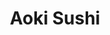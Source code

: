 ---
layout: place
title: "Aoki Sushi"
permalink: /south-carolina/greenville/aoki-sushi.html
stateAbbr: SC
stateName: South Carolina
cityName: Greenville
seo:
  name: "Aoki Sushi"
  type: Restaurant
  links: http://aokigreenville.com/
description: "Looking for sushi in Greenville, South Carolina? Check out Aoki Sushi for a delightful Japanese dining experience. Enjoy a variety of sushi and other dishes ..."
place_id: ChIJJRC24k4pWIgRJN4LoKxbC90
photos:
  - name: >-
      places/ChIJJRC24k4pWIgRJN4LoKxbC90/photos/AeeoHcID_cTVXpJUksdLOevnjnotoOGVIur_caRohnCk00kUjXAJJ-UjRqVt7wtn_xUc6xzlR1ijUkxS28npjqJHsHrruxWE23PBRijVe_lASXlGCMsiAdqDW8WfFqJO12gfonROIGXTw0AYV0VfhUET-1qLWVnx7YNebf_Stik_q0sY-k5_pO2Eax5DlLUF9M8ZB4YggHGxLgR6U6s2kVpq3pozhLG1RIatRr8INV4ojO5wPRZzdFe_z4_4Cvx39_btdyMo0X8veEgDX8GqxZbPImr5kLsWR5wjQKfSo76ZIpbL0A
    widthPx: 1919
    heightPx: 2398
    authorAttributions:
      - displayName: Aoki Sushi
        uri: https://maps.google.com/maps/contrib/101523180797189556382
        photoUri: >-
          https://lh3.googleusercontent.com/a-/ALV-UjUBVFAnbLxrPlcJHeqU5zZZxDwV8MdGViAFX36Yd2j137_xmhk=s100-p-k-no-mo
    flagContentUri: >-
      https://www.google.com/local/imagery/report/?cb_client=maps_api_places.places_api&image_key=!1e10!2sAF1QipNPwW2fqsEMb85xznXni_nuiKzVui_e6W74RnjS&hl=en-US
    googleMapsUri: >-
      https://www.google.com/maps/place//data=!3m4!1e2!3m2!1sAF1QipNPwW2fqsEMb85xznXni_nuiKzVui_e6W74RnjS!2e10!4m2!3m1!1s0x8858294ee2b61025:0xdd0b5baca00bde24
  - name: >-
      places/ChIJJRC24k4pWIgRJN4LoKxbC90/photos/AeeoHcJ64_aSYvXVp8C_SOm6kzSg9QeEyaYpgWf0AMWw7zyJsXVr7h3c5GR2FjRQbTR2C7XL1Aoo5nP-WpzAZbwzxifRIGIUpi8acDuIbWojGP7O46vmLY37oiapM4bg9rD0VFSDU0zotbegHJDz-uDTcJPpFALaJSfuHc82InV_bJMG80D_3qCHCOIbyYJGqziCnu75swAUvgd2c9_aIq9NN_gi3SUd1xr0TtwTmYHkFn_BabNCWQhrXppdl0PJuBDvJc36cZFSw5LULFNaEcKbdbVKZVViiMCZK0otY2ltmwityw
    widthPx: 4272
    heightPx: 2848
    authorAttributions:
      - displayName: Aoki Sushi
        uri: https://maps.google.com/maps/contrib/101523180797189556382
        photoUri: >-
          https://lh3.googleusercontent.com/a-/ALV-UjUBVFAnbLxrPlcJHeqU5zZZxDwV8MdGViAFX36Yd2j137_xmhk=s100-p-k-no-mo
    flagContentUri: >-
      https://www.google.com/local/imagery/report/?cb_client=maps_api_places.places_api&image_key=!1e10!2sAF1QipNZtifcVyAYl0jq8MrIfsMnL84WkfNLPJBORw2X&hl=en-US
    googleMapsUri: >-
      https://www.google.com/maps/place//data=!3m4!1e2!3m2!1sAF1QipNZtifcVyAYl0jq8MrIfsMnL84WkfNLPJBORw2X!2e10!4m2!3m1!1s0x8858294ee2b61025:0xdd0b5baca00bde24
  - name: >-
      places/ChIJJRC24k4pWIgRJN4LoKxbC90/photos/AeeoHcIQ4_65LdEuhIiiAQfH_OBGx5nPBoP6G2zikdQB1F19K-jCvI-ZhcVgMpfUJQpyJ9Ve4ENogBm47EabRn4gtAJ6voQWZ3SPRaK1IO0EaKm59S9JjGNIIs_zH0_2DcK5Hjpjs7yD3Vp4jnxe_ayYs9VllVuS4sSU06O6BxjYDqPxmbPjGqb0tSq6gLpK4aNIFRDUA0KSC5xAozg-RCsXLpHPN5WcBOO3iByyemegjDes9kPT_j78jdM01ixUaed4pkXBg-FbDZnVE2bABZjpEcYo8FiY3jTB9O3c8GjHEcUHPlik6veBMWmD39PLHRIUP49kwtpeGxVG3_9rJL6J_yB6D-pUKHrOnD6f8RHdzdHhhgXv1mKfbhHKuFKvTFP6fVDqwGmohTGPPSajv-nmCI8HXZ1Tf_Ia66fbURzGCpU
    widthPx: 3024
    heightPx: 4032
    authorAttributions:
      - displayName: Reliable Upstate
        uri: https://maps.google.com/maps/contrib/108914949657434494376
        photoUri: >-
          https://lh3.googleusercontent.com/a/ACg8ocI3sMJWNsG_cPqjwkB-zC5vayYy7VXwgTn_CZDvwkMZfTqzvQ=s100-p-k-no-mo
    flagContentUri: >-
      https://www.google.com/local/imagery/report/?cb_client=maps_api_places.places_api&image_key=!1e10!2sCIHM0ogKEICAgMDAsYuAMw&hl=en-US
    googleMapsUri: >-
      https://www.google.com/maps/place//data=!3m4!1e2!3m2!1sCIHM0ogKEICAgMDAsYuAMw!2e10!4m2!3m1!1s0x8858294ee2b61025:0xdd0b5baca00bde24
  - name: >-
      places/ChIJJRC24k4pWIgRJN4LoKxbC90/photos/AeeoHcL3IoLC6XM6dv861bfzLcSvHpiH8ibSDjbiORIJXLvgjskdbaigETJmTJ6pB15p6vnMFqJkeuExlVqbaumdyjyMhNQ6mFK1f8uUfgWWM3AWLYlYVSqkyVbek192p1VAVM-B04mFDyCP_RdfxLGlKYORP77fY44zlP_0bEKwxkkY2AN_rFMqb8uXxbkS6whzxE0s8pHWuJ92Ui3iTVEG-LFJbY3Xo57N5VKVRvTWrzLXbvfSPO3aK6MyqHGGOIjB5vCxxEd7lBJsPsaFAvKhZ-qchR2is7rDrMbkSK3uvRZG1HuZ7uNELwDuirwlLm1gtgAto0vIQoJ15-SQlbttU1LNl5W2ayzlQp2F9gTIO6JmWpifbLKbBh8-AXcgJRKAN1fZJroCrqMyEhopFudifAgqs18nMJIvPVOuixn6i7BOa5I
    widthPx: 3024
    heightPx: 4032
    authorAttributions:
      - displayName: Reliable Upstate
        uri: https://maps.google.com/maps/contrib/108914949657434494376
        photoUri: >-
          https://lh3.googleusercontent.com/a/ACg8ocI3sMJWNsG_cPqjwkB-zC5vayYy7VXwgTn_CZDvwkMZfTqzvQ=s100-p-k-no-mo
    flagContentUri: >-
      https://www.google.com/local/imagery/report/?cb_client=maps_api_places.places_api&image_key=!1e10!2sCIHM0ogKEICAgMDAsen82QE&hl=en-US
    googleMapsUri: >-
      https://www.google.com/maps/place//data=!3m4!1e2!3m2!1sCIHM0ogKEICAgMDAsen82QE!2e10!4m2!3m1!1s0x8858294ee2b61025:0xdd0b5baca00bde24
  - name: >-
      places/ChIJJRC24k4pWIgRJN4LoKxbC90/photos/AeeoHcJS-SzrdXIwUuRk3WswSEIa3fwrdz-eVZVA3RjUlTfetOnLps3Ial_SYFdSoWPEYSvYj6Es4tRc0NZKHifpVXTjwU9qsbSOUx9UZoHkMadOQlTx2lQCmhYg2470VG9rEPmvRh2IFeqAzrg1gKs4UP5-cIDQmLKEgsvpOY1ZtKqMcRSXCCBYVEwVUDtXC73iw9xU_UIGj51Q0k3tgMAwpftqf54TU0ByoZ-D1SACQy4RWrzwjchnjyrZBrdS6ZKC0x8xZD9eC5dy9f3u0dCMu4z3ChhOr9OBOP1byfSk4a1mjTQmS3W9i7qZF_VUoUegWmyo_BLJgdQYwxpujHD-GLv81i_LCQq3Pdxl33kLqSO-QXDUb1r-SNS90boajDv3AWxVxCuz76L0D6wPZVQwl7_jKX4NKR4l6DsbgeftoCYsRw
    widthPx: 1284
    heightPx: 1417
    authorAttributions:
      - displayName: Katelyn c
        uri: https://maps.google.com/maps/contrib/113563996453942943103
        photoUri: >-
          https://lh3.googleusercontent.com/a/ACg8ocLHw2CaKYqeXgm1WdiiJKj0AuXgt2OJr6s7Pesb26jG-BAwKxg=s100-p-k-no-mo
    flagContentUri: >-
      https://www.google.com/local/imagery/report/?cb_client=maps_api_places.places_api&image_key=!1e10!2sCIHM0ogKEICAgICvveGSLw&hl=en-US
    googleMapsUri: >-
      https://www.google.com/maps/place//data=!3m4!1e2!3m2!1sCIHM0ogKEICAgICvveGSLw!2e10!4m2!3m1!1s0x8858294ee2b61025:0xdd0b5baca00bde24
  - name: >-
      places/ChIJJRC24k4pWIgRJN4LoKxbC90/photos/AeeoHcJboXq3OqC8XBv6senVurKsQImtwJ1oo_wCTZyO6yEarsDahfunqfO1gJ1Od63yNJFDCPPhV7y7ErC4oSgsBx9QrwbggG1pD5uxnXUH7Q0hYUTCcoYxbYvcUGDmlf78E0UDwp3osN73oq5Dk5R78EvPVnlhZ7Za3BBxAFB3ukq8maOuBDwGD-2wsV_dfvPh-nbGPVe3pwIr84OIDdLmRIAfV4ngUsLYS6YyR7oFuxwXxACAfeFXb0YA4u-1x96mraJ06FmLElnuU64c6aGknxj_e0AxorGLz1SMvgKZNFYm5HelhJJncRBNwa851xqaJolBEuYDY_QYGT7d2j0ctojmeAJog9wP-tVj_NoWTInk51pZm0JAyW4e8E-oD7bS6ygU3UC7P9CK9wldA2J-cI0JNdn-e1-tCaNgtZt2rOCUN8cS
    widthPx: 1816
    heightPx: 4032
    authorAttributions:
      - displayName: Diana Krutzig
        uri: https://maps.google.com/maps/contrib/100225271390449733976
        photoUri: >-
          https://lh3.googleusercontent.com/a-/ALV-UjX8JToCZdsgz6OBVhkSCRVHbZ8jPhGlAov0TvOOUhZ3nY2_mEUtEw=s100-p-k-no-mo
    flagContentUri: >-
      https://www.google.com/local/imagery/report/?cb_client=maps_api_places.places_api&image_key=!1e10!2sCIHM0ogKEICAgIDu5OaxtQE&hl=en-US
    googleMapsUri: >-
      https://www.google.com/maps/place//data=!3m4!1e2!3m2!1sCIHM0ogKEICAgIDu5OaxtQE!2e10!4m2!3m1!1s0x8858294ee2b61025:0xdd0b5baca00bde24
  - name: >-
      places/ChIJJRC24k4pWIgRJN4LoKxbC90/photos/AeeoHcL4QmIYInR6gjBlOl8tck5ff5vgEoAJC3PdwjUxG_OFW8lp6Q564Q1udDIPy9ST3YpQrKvPyFKJ8psgl12ilfAHM-YR0KKpE9CChe9gWyMuJpj2vsjNlGT0ZlD7KkBOR_rvsiwn4I6zm-ka_1N593kPb2ZB-FtTwh9hFZ2rJFuxFo9pTxTa5oAcedGCvHm7BrSf5gdeZcO7Azxdqvvk8QioBiDXxmVOCKL_UeYv8wXL11TNOPlrM2084g5AMQjx8L-etm55vkqvLBFkJOZP5PwTCHm-Iud8ZjRY5O8rYeTvGc6LCpr2JB_eD6ZbHl57LOWdghniAL601QAIEZb3e5xRpL_EpBhtksGcL_N5xt7YVQA_LFewt_188w2qE3amnYtUY9pxID79uB043KMHGvNp1wcf_gzpsi353lbGMecKrg
    widthPx: 4000
    heightPx: 3000
    authorAttributions:
      - displayName: Jim C
        uri: https://maps.google.com/maps/contrib/110812212279238151348
        photoUri: >-
          https://lh3.googleusercontent.com/a/ACg8ocKNfLvC91q02uzUYYiL2Qg7-mOLYLQGqrCeVXXfZCbXAC1wIA=s100-p-k-no-mo
    flagContentUri: >-
      https://www.google.com/local/imagery/report/?cb_client=maps_api_places.places_api&image_key=!1e10!2sCIHM0ogKEICAgIDRnNiBUQ&hl=en-US
    googleMapsUri: >-
      https://www.google.com/maps/place//data=!3m4!1e2!3m2!1sCIHM0ogKEICAgIDRnNiBUQ!2e10!4m2!3m1!1s0x8858294ee2b61025:0xdd0b5baca00bde24
  - name: >-
      places/ChIJJRC24k4pWIgRJN4LoKxbC90/photos/AeeoHcKaElsBPMAYjzrXhmaLiPZY9OgA8s0UtPMiHHIQWG-wTt0c4HIJxrQiDwYezMpb5XJmSuk1pt-hQ87uXz9d39rBfjYlHs5-GFbZ279lNdvgcGYScrI31TiMtofnuRlwdFL5kuWcSAappwP7jNOUwRuF4BX_2cdmkNxFyYrgmuz4aVm5YxrqQ5iJplidohDvu0Lg-yDHRVbCu-PxFzd1q1tk23hfXNfgKF2JVRsBd_Ztfq7NlWwCu69CnRTZmbMmE9jghsMtp7P4Q4qkBMYX1CUbLrMnS3tQJt1ZNIv_AvRFm__v7fwtGOLmpBPLMcFNhRcRortuKmCaFheIQkrs9ZwiOEs6cf5VBEwI9bAgxuhbrLMIaKNQPrQ1JASfrHhCLpAfuUa-BStQ5DBr-vSzUOHR4b7dDvvxX4pJKdaE8SS-OSs
    widthPx: 3024
    heightPx: 4032
    authorAttributions:
      - displayName: Katelyn c
        uri: https://maps.google.com/maps/contrib/113563996453942943103
        photoUri: >-
          https://lh3.googleusercontent.com/a/ACg8ocLHw2CaKYqeXgm1WdiiJKj0AuXgt2OJr6s7Pesb26jG-BAwKxg=s100-p-k-no-mo
    flagContentUri: >-
      https://www.google.com/local/imagery/report/?cb_client=maps_api_places.places_api&image_key=!1e10!2sCIHM0ogKEICAgICvveGSzwE&hl=en-US
    googleMapsUri: >-
      https://www.google.com/maps/place//data=!3m4!1e2!3m2!1sCIHM0ogKEICAgICvveGSzwE!2e10!4m2!3m1!1s0x8858294ee2b61025:0xdd0b5baca00bde24
  - name: >-
      places/ChIJJRC24k4pWIgRJN4LoKxbC90/photos/AeeoHcKuuarXiL5tvqWezWGWyl8VZPibrblIWZWVKu_VOFCMxbU2lX1soqZ-thmFTbdoeMEqkzXNzj1eDkH-AY80ht00aaU8VV5bcZ0a5IxLbjGtgmt_RU3OI7p-bhY4KJ6icdKSsSzIrevT0o4SUyKTo_Okgzt1JFl58yVMZW5X7jFn59kZ087yqMenWvPtaLwjDNe9n18NR3QEm2ylrvanSKJMqv6U3XEsmUcXT-YkX742kBUy76mFP0jJ3FCE34G63Ap3rXwChOI9_0AFwROnHJI-C3_RXbXAtvGsDbEuVBGcbQx8Qe32OZz11mS3PDAPK4LwAL4yq2TKhraBZ8321O8OEXzbSMlStuw8LRU9TalHXT1rIrQQOaNLXhTFL1btBvv6_ovtLDPa5GF4HLnRe1jb444SLYCABWTqpCpzRQ
    widthPx: 3526
    heightPx: 2508
    authorAttributions:
      - displayName: robin st john
        uri: https://maps.google.com/maps/contrib/107406821268880791333
        photoUri: >-
          https://lh3.googleusercontent.com/a-/ALV-UjWDFBDxen-VAceCfQAEGuE-k0u3OijypAIapqR077fl1eysRQRCCg=s100-p-k-no-mo
    flagContentUri: >-
      https://www.google.com/local/imagery/report/?cb_client=maps_api_places.places_api&image_key=!1e10!2sCIHM0ogKEICAgICkweKrGg&hl=en-US
    googleMapsUri: >-
      https://www.google.com/maps/place//data=!3m4!1e2!3m2!1sCIHM0ogKEICAgICkweKrGg!2e10!4m2!3m1!1s0x8858294ee2b61025:0xdd0b5baca00bde24
  - name: >-
      places/ChIJJRC24k4pWIgRJN4LoKxbC90/photos/AeeoHcKxeDTeesRCfGt_xcFdbu1fPPhXDIeXLASSYlEIpkPKpGjjiG1VCB0XWKZflL82lshbCcDF4OiPW-ThxVTXT1OEr4uXSpLTT16myCdh7PZOWbLeLWL4aztJNlLPXHYAaBg8GGKzmM-E01jI89p5oqQ-fJwLktRbnYoiHlOMfmdrTxOQrW_-oRTbZDl9al6NtpZWBRc8_IpDUiuIfvzUsyhRI4rqurR4pgNtAouYbOpadAbGnTPRctus3boHronwjG5izU1p8biul6xnnlv1bDhxX2iLeXQNLjbBMn0tC1X32dA6V8V6-xHjbAWh92uXBpQRFuXCa0ekjo6qSzH_EqptSc_H3N7bqg44q6MHE87RUMaNVVKOKmn8vMbBeD8G3-qWU-SsASuylb_u6pnfgA560MbnV0tqQgbMuUj0YPgaiQ
    widthPx: 4032
    heightPx: 3024
    authorAttributions:
      - displayName: Jordan Kothe
        uri: https://maps.google.com/maps/contrib/111207555948628725298
        photoUri: >-
          https://lh3.googleusercontent.com/a-/ALV-UjXqfx1KktFoBKRiL46ZMtynDrV_LdMg-bU5lzzyAJBZ5xyeRiXMuw=s100-p-k-no-mo
    flagContentUri: >-
      https://www.google.com/local/imagery/report/?cb_client=maps_api_places.places_api&image_key=!1e10!2sCIHM0ogKEICAgICKv4mnLg&hl=en-US
    googleMapsUri: >-
      https://www.google.com/maps/place//data=!3m4!1e2!3m2!1sCIHM0ogKEICAgICKv4mnLg!2e10!4m2!3m1!1s0x8858294ee2b61025:0xdd0b5baca00bde24
address: 1779 Woodruff Rd B, Greenville, SC 29607, USA
street: 1779 Woodruff Rd B
city: Greenville
state: SC
zip: '29607'
country: USA
neighborhood: null
latitude: '34.820005'
longitude: '-82.270745'
accessibility_options:
  wheelchairAccessibleParking: true
  wheelchairAccessibleEntrance: true
  wheelchairAccessibleRestroom: true
  wheelchairAccessibleSeating: true
business_status: OPERATIONAL
name: Aoki Sushi
google_maps_links:
  directionsUri: >-
    https://www.google.com/maps/dir//''/data=!4m7!4m6!1m1!4e2!1m2!1m1!1s0x8858294ee2b61025:0xdd0b5baca00bde24!3e0
  placeUri: https://maps.google.com/?cid=15927925304103525924
  writeAReviewUri: >-
    https://www.google.com/maps/place//data=!4m3!3m2!1s0x8858294ee2b61025:0xdd0b5baca00bde24!12e1
  reviewsUri: >-
    https://www.google.com/maps/place//data=!4m4!3m3!1s0x8858294ee2b61025:0xdd0b5baca00bde24!9m1!1b1
  photosUri: >-
    https://www.google.com/maps/place//data=!4m3!3m2!1s0x8858294ee2b61025:0xdd0b5baca00bde24!10e5
primary_type: Sushi Restaurant
opening_hours:
  regular: null
  current: null
secondary_opening_hours:
  regular:
    weekdayDescriptions: null
    type: null
  current:
    weekdayDescriptions: null
    type: null
phone: (864) 568-9449
price_level: PRICE_LEVEL_MODERATE
price_range: $10 &ndash; $20
rating: '4.5'
rating_count: 324
website: http://aokigreenville.com/
reviews:
  - name: >-
      places/ChIJJRC24k4pWIgRJN4LoKxbC90/reviews/ChdDSUhNMG9nS0VJQ0FnSURYeHVUNDJRRRAB
    relativePublishTimeDescription: 5 months ago
    rating: 5
    text:
      text: >-
        Have come here on several occasions and enjoy myself every time! The
        rolls here are amazing. I especially love their spider roll! To those
        who love sushi, please try out here. You seriously won't be
        disappointed!
      languageCode: en
    originalText:
      text: >-
        Have come here on several occasions and enjoy myself every time! The
        rolls here are amazing. I especially love their spider roll! To those
        who love sushi, please try out here. You seriously won't be
        disappointed!
      languageCode: en
    authorAttribution:
      displayName: Callie cat
      uri: https://www.google.com/maps/contrib/109190206467001928124/reviews
      photoUri: >-
        https://lh3.googleusercontent.com/a-/ALV-UjVdg2F8VbLQFycV75MnNLm_PJeHQrcE1elIz25E2K0NIe9ZyQQT=s128-c0x00000000-cc-rp-mo-ba4
    publishTime: '2024-10-26T16:43:22.326316Z'
    flagContentUri: >-
      https://www.google.com/local/review/rap/report?postId=ChdDSUhNMG9nS0VJQ0FnSURYeHVUNDJRRRAB&d=17924085&t=1
    googleMapsUri: >-
      https://www.google.com/maps/reviews/data=!4m6!14m5!1m4!2m3!1sChdDSUhNMG9nS0VJQ0FnSURYeHVUNDJRRRAB!2m1!1s0x8858294ee2b61025:0xdd0b5baca00bde24
  - name: >-
      places/ChIJJRC24k4pWIgRJN4LoKxbC90/reviews/ChZDSUhNMG9nS0VJQ0FnSUNfbG91TkpREAE
    relativePublishTimeDescription: 2 months ago
    rating: 5
    text:
      text: >-
        Walking in it’s clear that they do most of their business as a take out
        spot but don’t sleep on the excellent service. I came in with a friend
        for a late lunch on NYE afternoon. The server guided us through the menu
        with good choices. I like how they have both sake and soju since this is
        a Korean/Japanese spot. We had soup, a couple of apps, and a few rolls.
        It was all very satisfying although I wish they served some kimchi or
        pickled radish and fresh chopped onion to go with our meals. I will
        definitely be back when I’m next in town.
      languageCode: en
    originalText:
      text: >-
        Walking in it’s clear that they do most of their business as a take out
        spot but don’t sleep on the excellent service. I came in with a friend
        for a late lunch on NYE afternoon. The server guided us through the menu
        with good choices. I like how they have both sake and soju since this is
        a Korean/Japanese spot. We had soup, a couple of apps, and a few rolls.
        It was all very satisfying although I wish they served some kimchi or
        pickled radish and fresh chopped onion to go with our meals. I will
        definitely be back when I’m next in town.
      languageCode: en
    authorAttribution:
      displayName: Julia Helton
      uri: https://www.google.com/maps/contrib/112138123334273263332/reviews
      photoUri: >-
        https://lh3.googleusercontent.com/a-/ALV-UjU5KSmWSAZy3vXvWwrgSGR6Um6PGOASJzLrrJbxXtXocpKACfWpjw=s128-c0x00000000-cc-rp-mo-ba4
    publishTime: '2025-01-15T22:36:26.422557Z'
    flagContentUri: >-
      https://www.google.com/local/review/rap/report?postId=ChZDSUhNMG9nS0VJQ0FnSUNfbG91TkpREAE&d=17924085&t=1
    googleMapsUri: >-
      https://www.google.com/maps/reviews/data=!4m6!14m5!1m4!2m3!1sChZDSUhNMG9nS0VJQ0FnSUNfbG91TkpREAE!2m1!1s0x8858294ee2b61025:0xdd0b5baca00bde24
  - name: >-
      places/ChIJJRC24k4pWIgRJN4LoKxbC90/reviews/ChZDSUhNMG9nS0VJQ0FnTUNBOFBuOWF3EAE
    relativePublishTimeDescription: 2 months ago
    rating: 1
    text:
      text: >-
        Came here on my lunch break I noticed this place is always empty and I
        see why. (Don’t let them fool you with the lie this IS from their
        restaurant and they DO use pink ginger) The workers took forever just to
        acknowledge me. Almost turned right around due to the dirty looks. Not
        sure how they are in business with only 5 tables must be a money
        laundering front cause let me tell you about the food. I waited about 45
        mins for my take out order that they charge an arm and leg for. (I was
        the only customer in there) Once I opened my box I was baffled I
        couldn’t judge on just looks so I had to at least try it. I’ll forever
        regret it. Not only was the sushi cold and rubbery it was terrible and
        tasted like Pennies. I’ve had better sushi from Walmart for a reasonable
        price. Had a terrible stomach bug that night. There are tons of sushi
        places in Greenville that have great service and also sell real sushi.
        Not sure what that was that I ate. Beware of this place ⚠️☣️
      languageCode: en
    originalText:
      text: >-
        Came here on my lunch break I noticed this place is always empty and I
        see why. (Don’t let them fool you with the lie this IS from their
        restaurant and they DO use pink ginger) The workers took forever just to
        acknowledge me. Almost turned right around due to the dirty looks. Not
        sure how they are in business with only 5 tables must be a money
        laundering front cause let me tell you about the food. I waited about 45
        mins for my take out order that they charge an arm and leg for. (I was
        the only customer in there) Once I opened my box I was baffled I
        couldn’t judge on just looks so I had to at least try it. I’ll forever
        regret it. Not only was the sushi cold and rubbery it was terrible and
        tasted like Pennies. I’ve had better sushi from Walmart for a reasonable
        price. Had a terrible stomach bug that night. There are tons of sushi
        places in Greenville that have great service and also sell real sushi.
        Not sure what that was that I ate. Beware of this place ⚠️☣️
      languageCode: en
    authorAttribution:
      displayName: Ashton
      uri: https://www.google.com/maps/contrib/114590845465980244736/reviews
      photoUri: >-
        https://lh3.googleusercontent.com/a/ACg8ocJ1lD84hF7EPf5ZWdy5mhia0sqJpxhIlYa1llqJZ-x0CfscCg=s128-c0x00000000-cc-rp-mo
    publishTime: '2025-01-29T16:52:30.131468Z'
    flagContentUri: >-
      https://www.google.com/local/review/rap/report?postId=ChZDSUhNMG9nS0VJQ0FnTUNBOFBuOWF3EAE&d=17924085&t=1
    googleMapsUri: >-
      https://www.google.com/maps/reviews/data=!4m6!14m5!1m4!2m3!1sChZDSUhNMG9nS0VJQ0FnTUNBOFBuOWF3EAE!2m1!1s0x8858294ee2b61025:0xdd0b5baca00bde24
  - name: >-
      places/ChIJJRC24k4pWIgRJN4LoKxbC90/reviews/ChdDSUhNMG9nS0VJQ0FnSUNIanNfV2dBRRAB
    relativePublishTimeDescription: 7 months ago
    rating: 5
    text:
      text: >-
        Great food and prices. Really appreciated that they were open until 10pm
        on a week night. They include gratuity as some other reviews mention but
        the service is excellent. Will definitely go again.
      languageCode: en
    originalText:
      text: >-
        Great food and prices. Really appreciated that they were open until 10pm
        on a week night. They include gratuity as some other reviews mention but
        the service is excellent. Will definitely go again.
      languageCode: en
    authorAttribution:
      displayName: Kurt
      uri: https://www.google.com/maps/contrib/113105353164804767129/reviews
      photoUri: >-
        https://lh3.googleusercontent.com/a-/ALV-UjVoWsrCbQmPQHtlKkIkGQepuOdTuIXhxusBVPIqARBl6u-AW_cGHw=s128-c0x00000000-cc-rp-mo-ba3
    publishTime: '2024-09-05T01:44:08.952035Z'
    flagContentUri: >-
      https://www.google.com/local/review/rap/report?postId=ChdDSUhNMG9nS0VJQ0FnSUNIanNfV2dBRRAB&d=17924085&t=1
    googleMapsUri: >-
      https://www.google.com/maps/reviews/data=!4m6!14m5!1m4!2m3!1sChdDSUhNMG9nS0VJQ0FnSUNIanNfV2dBRRAB!2m1!1s0x8858294ee2b61025:0xdd0b5baca00bde24
  - name: >-
      places/ChIJJRC24k4pWIgRJN4LoKxbC90/reviews/ChdDSUhNMG9nS0VJQ0FnTUNJOHF6Zi1RRRAB
    relativePublishTimeDescription: a week ago
    rating: 4
    text:
      text: >-
        Clean, market prices, and pretty good sushi. I walked in for a lunch
        order to go and was immediately greeted and helped. It’s sushi, so it’s
        going to be a wait while it’s prepared. The end result was pretty good.
        I recommend the Aoki roll.
      languageCode: en
    originalText:
      text: >-
        Clean, market prices, and pretty good sushi. I walked in for a lunch
        order to go and was immediately greeted and helped. It’s sushi, so it’s
        going to be a wait while it’s prepared. The end result was pretty good.
        I recommend the Aoki roll.
      languageCode: en
    authorAttribution:
      displayName: Jason Simmons
      uri: https://www.google.com/maps/contrib/115153932545049901363/reviews
      photoUri: >-
        https://lh3.googleusercontent.com/a-/ALV-UjVXN_uOV8UTOl5faDqlbD6h82DECGLQ9nnT5G45Ku-WoVOpq42M=s128-c0x00000000-cc-rp-mo-ba2
    publishTime: '2025-03-31T22:16:51.607984Z'
    flagContentUri: >-
      https://www.google.com/local/review/rap/report?postId=ChdDSUhNMG9nS0VJQ0FnTUNJOHF6Zi1RRRAB&d=17924085&t=1
    googleMapsUri: >-
      https://www.google.com/maps/reviews/data=!4m6!14m5!1m4!2m3!1sChdDSUhNMG9nS0VJQ0FnTUNJOHF6Zi1RRRAB!2m1!1s0x8858294ee2b61025:0xdd0b5baca00bde24
parking_options:
  freeParkingLot: true
  freeStreetParking: true
  valetParking: false
payment_options:
  acceptsCreditCards: true
  acceptsDebitCards: true
  acceptsCashOnly: false
  acceptsNfc: true
allow_dogs: null
curbside_pickup: false
delivery: true
dine_in: true
good_for_children: true
good_for_groups: null
good_for_sports: false
live_music: false
menu_for_children: false
outdoor_seating: true
reservable: false
restroom: true
serves_beer: true
serves_breakfast: true
serves_brunch: true
serves_cocktails: null
serves_coffee: false
serves_dinner: true
serves_dessert: true
serves_lunch: true
serves_vegetarian_food: true
serves_wine: true
takeout: true
summary: null

---